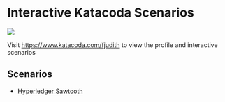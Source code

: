 # Interactive Katacoda Scenarios

[![](http://shields.katacoda.com/katacoda/fjudith/count.svg)](https://www.katacoda.com/fjudith "Get your profile on Katacoda.com")

Visit https://www.katacoda.com/fjudith to view the profile and interactive scenarios


## Scenarios

* [Hyperledger Sawtooth](./hyperledger-sawtooth)
